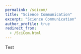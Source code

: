 ```yaml
---
permalink: /scicom/
title: "Science Communication"
excerpt: "Science Communication"
author_profile: true
redirect_from: 
  - /SciCom.html
---
```

Test
